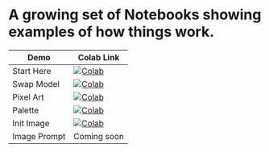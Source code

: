# A growing set of Notebooks showing examples of how things work.

| Demo  | Colab Link |
| ------------- | ------------- |
| Start Here  |  [![Colab](https://colab.research.google.com/assets/colab-badge.svg)](https://colab.research.google.com/github/dribnet/clipit/blob/master/demos/Start_Here.ipynb)  |
| Swap Model  |  [![Colab](https://colab.research.google.com/assets/colab-badge.svg)](https://colab.research.google.com/github/dribnet/clipit/blob/master/demos/Swap_Model.ipynb)  |
| Pixel Art  |  [![Colab](https://colab.research.google.com/assets/colab-badge.svg)](https://colab.research.google.com/github/dribnet/clipit/blob/master/demos/PixelDrawer.ipynb)  |
| Palette  |  [![Colab](https://colab.research.google.com/assets/colab-badge.svg)](https://colab.research.google.com/github/dribnet/clipit/blob/master/demos/palette_enforcement.ipynb)  |
| Init Image  | [![Colab](https://colab.research.google.com/assets/colab-badge.svg)](https://colab.research.google.com/github/ViktorAlm/clipit/blob/init_demo/demos/PixelDrawer_Init_Image.ipynb)  |
| Image Prompt  | Coming soon  |
